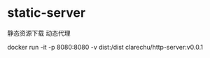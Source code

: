 # static-server
静态资源下载 动态代理

docker run -it -p 8080:8080 -v dist:/dist clarechu/http-server:v0.0.1
                  